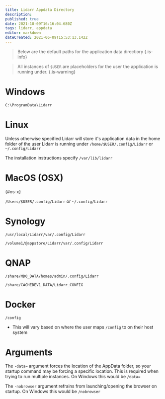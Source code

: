```yaml
---
title: Lidarr Appdata Directory
description: 
published: true
date: 2021-10-09T16:16:04.680Z
tags: lidarr, appdata
editor: markdown
dateCreated: 2021-06-09T15:53:13.142Z
---
```


> Below are the default paths for the application data directiory {.is-info}

> All instances of `$USER` are placeholders for the user the application is running under. {.is-warning}

# Windows

`C:\ProgramData\Lidarr`

# Linux

Unless otherwise specified Lidarr will store it's application data in the home folder of the user Lidarr is running under `/home/$USER/.config/Lidarr` or `~/.config/Lidarr`

The installation instructions specify `/var/lib/lidarr`

# MacOS (OSX)

{#os-x}

`/Users/$USER/.config/Lidarr` or `~/.config/Lidarr`

# Synology

`/usr/local/Lidarr/var/.config/Lidarr`

`/volume1/@appstore/Lidarr/var/.config/Lidarr`

# QNAP

`/share/MD0_DATA/homes/admin/.config/Lidarr`

`/share/CACHEDEV1_DATA/Lidarr_CONFIG`

# Docker

`/config`

- This will vary based on where the user maps `/config` to on their host system

# Arguments

The `-data=` argument forces the location of the AppData folder, so your startup command may be forcing a specific location. This is required when trying to run multiple instances. On Windows this would be `/data=`

The `-nobrowser` argument refrains from launching/opening the browser on startup. On Windows this would be `/nobrowser`

